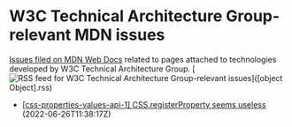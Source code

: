 # W3C Technical Architecture Group-relevant MDN issues

[Issues filed on MDN Web Docs](https://github.com/mdn/content/issues) related to pages attached to technologies developed by W3C Technical Architecture Group. [![RSS feed for W3C Technical Architecture Group-relevant issues](https://www.w3.org/QA/2007/04/feed_icon)]([object Object].rss)

* [[css-properties-values-api-1] CSS.registerProperty seems useless](https://github.com/mdn/content/issues/17670) (2022-06-26T11:38:17Z)
  
